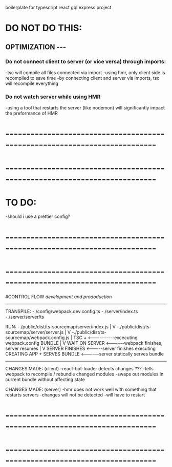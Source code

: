 boilerplate for typescript react gql express project

# DO NOT DO THIS:

## OPTIMIZATION ---

### Do not connect client to server (or vice versa) through imports:

-tsc will compile all files connected via import
-using hmr, only client side is recompiled to save time
-by connecting client and server via imports, tsc will recompile everything

### Do not watch server while using HMR

-using a tool that restarts the server (like nodemon) will significantly impact the preformance of HMR

# --------------------------------------------------------------------------

# --------------------------------------------------------------------------

# TO DO:

-should i use a prettier config?

# --------------------------------------------------------------------------

# --------------------------------------------------------------------------

#CONTROL FLOW
_development and prododuction_

---

TRANSPILE:
-./config/webpack.dev.config.ts
-./server/index.ts
-./server/server/ts

RUN:
-./public/dist/ts-sourcemap/server/index.js
|
V
-./public/dist/ts-sourcemap/server/server.js
|
V
-./public/dist/ts-sourcemap/webpack.config.js
|
TSC + <----------excecuting webpack.config
BUNDLE
|
V
WAIT ON SERVER <------webpack finishes, server resumes
|
V
SERVER FINISHES <-----server finishes executing
CREATING APP +
SERVES BUNDLE <------server statically serves bundle

---

CHANGES MADE: (client)
-react-hot-loader detects changes ???
-tells webpack to recompile / rebundle changed modules
-swaps out modules in current bundle without affecting state

CHANGES MADE: (server)
-hmr does not work well with something that restarts servers
-changes will not be detected
-will have to restart

# --------------------------------------------------------------------------

# --------------------------------------------------------------------------
